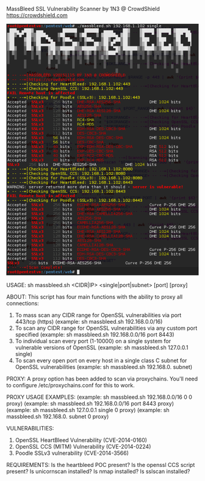MassBleed SSL Vulnerability Scanner by 1N3 @ CrowdShield
https://crowdshield.com

![alt tag](https://github.com/1N3/MassBleed/blob/master/screenshot.png)

USAGE: 
sh massbleed.sh <CIDR|IP> <single|port|subnet> [port] [proxy]

ABOUT:
This script has four main functions with the ability to proxy all connections:
 1. To mass scan any CIDR range for OpenSSL vulnerabilities via port 443/tcp (https) (example: sh massbleed.sh 192.168.0.0/16)
 2. To scan any CIDR range for OpenSSL vulnerabilities via any custom port specified (example: sh massbleed.sh 192.168.0.0/16 port 8443)
 3. To individual scan every port (1-10000) on a single system for vulnerable versions of OpenSSL (example: sh massbleed.sh 127.0.0.1 single)
 4. To scan every open port on every host in a single class C subnet for OpenSSL vulnerabilities (example: sh massbleed.sh 192.168.0. subnet)

PROXY: 
A proxy option has been added to scan via proxychains. You'll need to configure /etc/proxychains.conf for this to work. 

PROXY USAGE EXAMPLES:
 (example: sh massbleed.sh 192.168.0.0/16 0 0 proxy)
 (example: sh massbleed.sh 192.168.0.0/16 port 8443 proxy)
 (example: sh massbleed.sh 127.0.0.1 single 0 proxy)
 (example: sh massbleed.sh 192.168.0. subnet 0 proxy)

VULNERABILITIES:
 1. OpenSSL HeartBleed Vulnerability (CVE-2014-0160)
 2. OpenSSL CCS (MITM) Vulnerability (CVE-2014-0224)
 3. Poodle SSLv3 vulnerability (CVE-2014-3566)

REQUIREMENTS:
 Is the heartbleed POC present? 
 Is the openssl CCS script present?
 Is unicornscan installed?
 Is nmap installed?
 Is sslscan installed?

